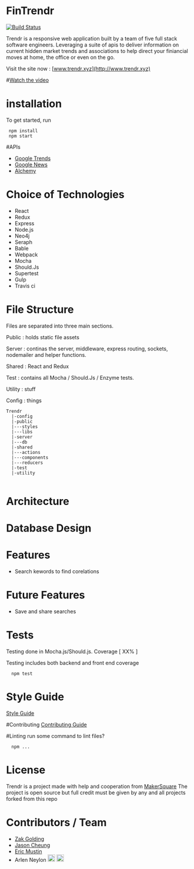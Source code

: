 # FinTrendr
[![Build Status](https://travis-ci.org/xlnc-app/FinTrendr.svg)](https://travis-ci.org/xlnc-app/FinTrendr)

Trendr is a responsive web application built by a team of five full stack software engineers. Leveraging a suite of apis to deliver information on current hidden market trends and associations to help direct your finiancial moves at home, the office or even on the go.

Visit the site now : [www.trendr.xyz](http://www.trendr.xyz)

#[Watch the video](http://www.ourvideo.com)


# installation
To get started, run
```
 npm install
 npm start
```
#APIs
- [ Google Trends ](https://www.google.com/trends/)
- [ Google News ](https://www.news.google.com)
- [ Alchemy ](http://www.alchemyapi.com)

# Choice of Technologies
- React
- Redux
- Express
- Node.js
- Neo4j
- Seraph
- Bable
- Webpack
- Mocha
- Should.Js
- Supertest
- Gulp
- Travis ci

# File Structure
Files are separated into three main sections.

Public : holds static file assets 

Server : continas the server, middleware, express routing, sockets, nodemailer and helper functions.

Shared : React and Redux

Test : contains all Mocha / Should.Js / Enzyme tests.

Utility : stuff

Config : things

```
Trendr
  |-config
  |-public
  |---styles
  |---libs
  |-server
  |---db
  |-shared
  |---actions
  |---components
  |---reducers
  |-test
  |-utility
  
```

# Architecture

# Database Design
# Features
- Search kewords to find corelations

# Future Features
- Save and share searches

# Tests
Testing done in Mocha.js/Should.js.  Coverage [ XX% ]

Testing includes both backend and front end coverage
```
  npm test
```

# Style Guide
[Style Guide](STYLE_GUIDE.md)

#Contributing
[Contributing Guide](CONTRIBUTING.md)

#Linting
run some command to lint files?
```
  npm ...
```

# License
  Trendr is a project made with help and cooperation from [MakerSquare](http://www.makersquare.com/)
  The project is open source but full credit must be given by any and all projects forked from this repo

# Contributors / Team
- [ Zak Golding ](https://github.com/zakarhino)
- [ Jason Cheung ](https://github.com/JCheungX)
- [ Eric Mustin ](https://github.com/ericmustin)
- Arlen Neylon [<img src="http://cdn.flaticon.com/png/256/25231.png" width=20>](https://github.com/aneylon) [<img src="https://cdn2.iconfinder.com/data/icons/freecns-cumulus/16/519948-008_Mail-128.png" width=20>](mailto:arlen.m.neylon@gmail.com?Subject=Trendr)
